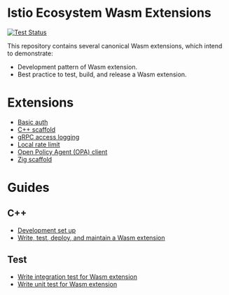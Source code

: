 # Istio Ecosystem Wasm Extensions
[![Test Status][test-badge]][test-link]

This repository contains several canonical Wasm extensions, which intend to demonstrate:
* Development pattern of Wasm extension.
* Best practice to test, build, and release a Wasm extension.

# Extensions
* [Basic auth](/extensions/basic_auth/)
* [C++ scaffold](/extensions/scaffold/)
* [gRPC access logging](./extension/grpc_loggig)
* [Local rate limit](/extensions/local_rate_limit/)
* [Open Policy Agent (OPA) client](/extensions/opa/)
* [Zig scaffold](/extensions/zig_demo/)

# Guides

## C++
* [Development set up](doc/development-setup.md)
* [Write, test, deploy, and maintain a Wasm extension](./doc/write-a-wasm-extension-with-cpp.md)

## Test
* [Write integration test for Wasm extension](./doc/write-integration-test.md)
* [Write unit test for Wasm extension](./doc/write-cpp-unit-test.md)

[test-badge]: https://github.com/istio-ecosystem/wasm-extensions/workflows/Test/badge.svg
[test-link]: https://github.com/istio-ecosystem/wasm-extensions/actions?query=workflow%3ATest
